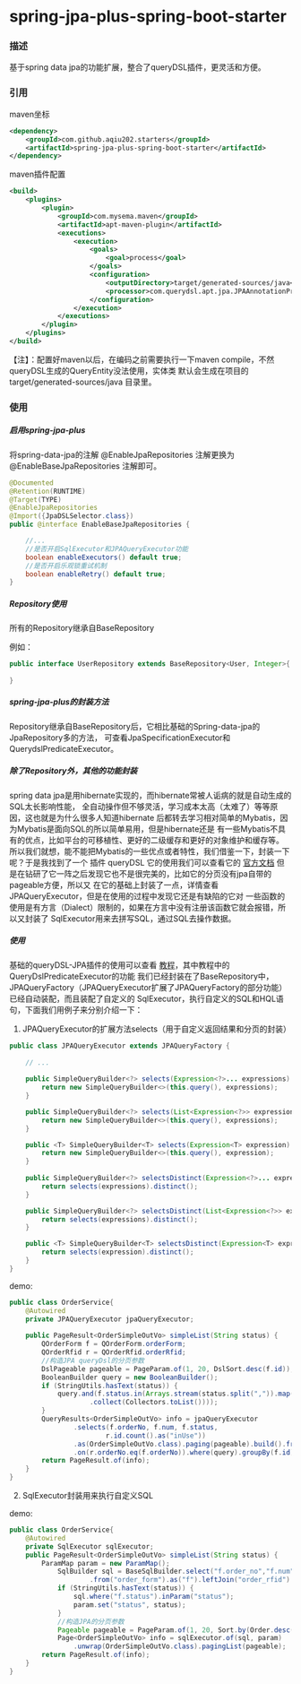 # spring-jpa-plus-spring-boot-starter
### 描述
基于spring data jpa的功能扩展，整合了queryDSL插件，更灵活和方便。 

### 引用
maven坐标 
```xml
<dependency>
    <groupId>com.github.aqiu202.starters</groupId>
    <artifactId>spring-jpa-plus-spring-boot-starter</artifactId>
</dependency>
```
maven插件配置
```xml
<build>
    <plugins>
        <plugin>
            <groupId>com.mysema.maven</groupId>
            <artifactId>apt-maven-plugin</artifactId>
            <executions>
                <execution>
                    <goals>
                        <goal>process</goal>
                    </goals>
                    <configuration>
                        <outputDirectory>target/generated-sources/java</outputDirectory>
                        <processor>com.querydsl.apt.jpa.JPAAnnotationProcessor</processor>
                    </configuration>
                </execution>
            </executions>
        </plugin>
    </plugins>
</build>
```
【注】：配置好maven以后，在编码之前需要执行一下maven
compile，不然queryDSL生成的QueryEntity没法使用，实体类 默认会生成在项目的
target/generated-sources/java 目录里。 

### 使用
##### 启用spring-jpa-plus
将spring-data-jpa的注解 @EnableJpaRepositories 注解更换为
@EnableBaseJpaRepositories 注解即可。
```java
@Documented
@Retention(RUNTIME)
@Target(TYPE)
@EnableJpaRepositories
@Import({JpaDSLSelector.class})
public @interface EnableBaseJpaRepositories {

    //...
    //是否开启SqlExecutor和JPAQueryExecutor功能
    boolean enableExecutors() default true;
    //是否开启乐观锁重试机制
    boolean enableRetry() default true;
}
``` 

##### Repository使用
所有的Repository继承自BaseRepository

例如：
``` java
public interface UserRepository extends BaseRepository<User, Integer>{
    
}
```
##### spring-jpa-plus的封装方法
Repository继承自BaseRepository后，它相比基础的Spring-data-jpa的JpaRepository多的方法，
可查看JpaSpecificationExecutor和QuerydslPredicateExecutor。

##### 除了Repository外，其他的功能封装
spring data
jpa是用hibernate实现的，而hibernate常被人诟病的就是自动生成的SQL太长影响性能，
全自动操作但不够灵活，学习成本太高（太难了）等等原因，这也就是为什么很多人知道hibernate
后都转去学习相对简单的Mybatis，因为Mybatis是面向SQL的所以简单易用，但是hibernate还是
有一些Mybatis不具有的优点，比如平台的可移植性、更好的二级缓存和更好的对象维护和缓存等。
所以我们就想，能不能把Mybatis的一些优点或者特性，我们借鉴一下，封装一下呢？于是我找到了一个
插件 queryDSL 它的使用我们可以查看它的
[官方文档](http://www.querydsl.com/static/querydsl/latest/reference/html/index.html)
但是在钻研了它一阵之后发现它也不是很完美的，比如它的分页没有jpa自带的pageable方便，所以又
在它的基础上封装了一点，详情查看JPAQueryExecutor，但是在使用的过程中发现它还是有缺陷的它对
一些函数的使用是有方言（Dialect）限制的，如果在方言中没有注册该函数它就会报错，所以又封装了
SqlExecutor用来去拼写SQL，通过SQL去操作数据。

##### 使用
基础的queryDSL-JPA插件的使用可以查看
[教程](https://www.jianshu.com/p/69dcb1b85bbb)，其中教程中的QueryDslPredicateExecutor的功能
我们已经封装在了BaseRepository中，JPAQueryFactory（JPAQueryExecutor扩展了JPAQueryFactory的部分功能）
已经自动装配，而且装配了自定义的 SqlExecutor，执行自定义的SQL和HQL语句，下面我们用例子来分别介绍一下：

1. JPAQueryExecutor的扩展方法selects（用于自定义返回结果和分页的封装）

```java
public class JPAQueryExecutor extends JPAQueryFactory {
    
    // ...
    
    public SimpleQueryBuilder<?> selects(Expression<?>... expressions) {
        return new SimpleQueryBuilder<>(this.query(), expressions);
    }

    public SimpleQueryBuilder<?> selects(List<Expression<?>> expressions) {
        return new SimpleQueryBuilder<>(this.query(), expressions);
    }

    public <T> SimpleQueryBuilder<T> selects(Expression<T> expression) {
        return new SimpleQueryBuilder<>(this.query(), expression);
    }
    
    public SimpleQueryBuilder<?> selectsDistinct(Expression<?>... expressions) {
        return selects(expressions).distinct();
    }

    public SimpleQueryBuilder<?> selectsDistinct(List<Expression<?>> expressions) {
        return selects(expressions).distinct();
    }

    public <T> SimpleQueryBuilder<T> selectsDistinct(Expression<T> expression) {
        return selects(expression).distinct();
    }
}
```
demo: 
```java
public class OrderService{
    @Autowired
    private JPAQueryExecutor jpaQueryExecutor;
    
    public PageResult<OrderSimpleOutVo> simpleList(String status) {
        QOrderForm f = QOrderForm.orderForm;
        QOrderRfid r = QOrderRfid.orderRfid;
        //构造JPA queryDsl的分页参数
        DslPageable pageable = PageParam.of(1, 20, DslSort.desc(f.id));
        BooleanBuilder query = new BooleanBuilder();
        if (StringUtils.hasText(status)) {
            query.and(f.status.in(Arrays.stream(status.split(",")).map(Byte::valueOf)
                    .collect(Collectors.toList())));
        }
        QueryResults<OrderSimpleOutVo> info = jpaQueryExecutor
                .selects(f.orderNo, f.num, f.status,
                        r.id.count().as("inUse"))
                .as(OrderSimpleOutVo.class).paging(pageable).build().from(f).leftJoin(r)
                .on(r.orderNo.eq(f.orderNo)).where(query).groupBy(f.id).fetchResults();
        return PageResult.of(info);
    }
}
```

2. SqlExecutor封装用来执行自定义SQL 

demo:
```java
public class OrderService{
    @Autowired
    private SqlExecutor sqlExecutor;
    public PageResult<OrderSimpleOutVo> simpleList(String status) {
        ParamMap param = new ParamMap();
            SqlBuilder sql = BaseSqlBuilder.select("f.order_no","f.num","f.status", "count(r.id) inUse")
                    .from("order_form").as("f").leftJoin("order_rfid").as("r").on("r.order_no").eq("f.order_no");
            if (StringUtils.hasText(status)) {
                sql.where("f.status").inParam("status");
                param.set("status", status);
            }
            //构造JPA的分页参数
            Pageable pageable = PageParam.of(1, 20, Sort.by(Order.desc("f.id")));
            Page<OrderSimpleOutVo> info = sqlExecutor.of(sql, param)
                .unwrap(OrderSimpleOutVo.class).pagingList(pageable);
        return PageResult.of(info);
    }
}
```
